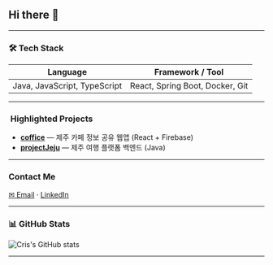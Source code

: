 ## Hi there 👋

<!--
**ddiske/ddiske** is a ✨ _special_ ✨ repository because its `README.md` (this file) appears on your GitHub profile.

Here are some ideas to get you started:

- 🔭 I’m currently working on ...
- 🌱 I’m currently learning ...
- 👯 I’m looking to collaborate on ...
- 🤔 I’m looking for help with ...
- 💬 Ask me about ...
- 📫 How to reach me: ...
- 😄 Pronouns: ...
- ⚡ Fun fact: ...
-->

---

### 🛠️ Tech Stack
| Language | Framework / Tool |
|----------|------------------|
| Java, JavaScript, TypeScript | React, Spring Boot, Docker, Git |

---

### ​ Highlighted Projects
- **[coffice](https://github.com/ddiske/coffice)** — 제주 카페 정보 공유 웹앱 (React + Firebase)
- **[projectJeju](https://github.com/ddiske/projectJeju)** — 제주 여행 플랫폼 백엔드 (Java)

---

###  Contact Me  
[✉ Email](mailto:ddiske28@gmail.com) · [LinkedIn]([https://linkedin.com/in/yourprofile](https://www.notion.so/22f2b771ae8080a6ac5cc48d09fbce4e))

---

### 📊 GitHub Stats
![Cris's GitHub stats](https://github-readme-stats.vercel.app/api?username=ddiske&show_icons=true&theme=default)

---
